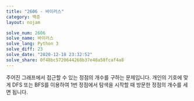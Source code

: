 ```yaml
---
title: "2606 - 바이러스"
category: 백준
layout: nojam

solve_num: 2606
solve_name: 바이러스
solve_lang: Python 3
solve_diff: 23
solve_date: "2020-12-18 23:32:52"
solve_share: 0f48bc5720644268b37e48a58fcaf4a8
---
```


주어진 그래프에서 접근할 수 있는 정점의 개수를 구하는 문제입니다. 개인의 기호에 맞게 DFS 또는 BFS를 이용하여 1번 정점에서 탐색을 시작할 때 방문한 정점의 개수를 세면 됩니다.
